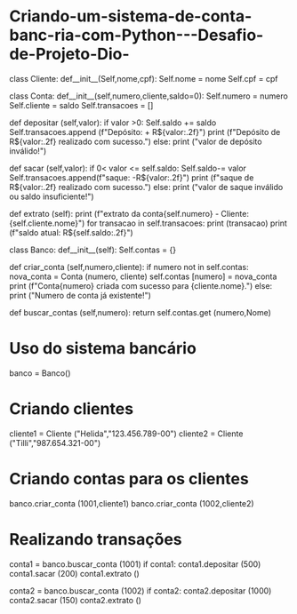 # Criando-um-sistema-de-conta-banc-ria-com-Python---Desafio-de-Projeto-Dio-
class Cliente:
def__init__(Self,nome,cpf):
Self.nome = nome
Self.cpf = cpf

class Conta:
def__init__(self,numero,cliente,saldo=0):
Self.numero = numero
Self.cliente = saldo
Self.transacoes = []

def depositar (self,valor):
if valor >0:
  Self.saldo += saldo
  Self.transacoes.append (f"Depósito: + R${valor:.2f}")
  print (f"Depósito de R${valor:.2f} realizado com sucesso.")
  else:
  print ("valor de depósito inválido!")

  def sacar (self,valor):
  if 0< valor <= self.saldo:
  Self.saldo-= valor
  Self.transacoes.append(f"saque: -R${valor:.2f}")
  print (f"saque de R${valor:.2f} realizado com sucesso.")
  else:
  print ("valor de saque inválido ou saldo insuficiente!")

def extrato (self):
  print (f"extrato da conta{self.numero} - Cliente:{self.cliente.nome}")
  for transacao in self.transacoes:
  print (transacao)
  print (f"saldo atual: R${self.saldo:.2f}")

class Banco:
def__init__(self):
Self.contas = {}

def criar_conta (self,numero,cliente):
if numero not in self.contas:
nova_conta = Conta (numero, cliente)
self.contas [numero] = nova_conta
print (f"Conta{numero} criada com sucesso para {cliente.nome}.")
else:
print ("Numero de conta já existente!")

def buscar_contas (self,numero):
return self.contas.get (numero,Nome)

# Uso do sistema bancário 
banco = Banco()

# Criando clientes
cliente1 = Cliente ("Helida","123.456.789-00")
cliente2 = Cliente ("Tilli","987.654.321-00")

# Criando contas para os clientes 
banco.criar_conta (1001,cliente1)
banco.criar_conta (1002,cliente2)

# Realizando transações 
conta1 = banco.buscar_conta (1001)
if conta1:
   conta1.depositar (500)
   conta1.sacar (200)
   conta1.extrato ()

conta2 = banco.buscar_conta (1002)
if conta2:
   conta2.depositar (1000)
   conta2.sacar (150)
   conta2.extrato ()
   
























  



  



  




